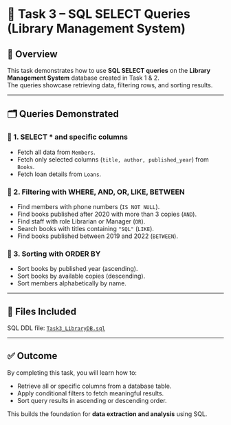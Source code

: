 # 📘 Task 3 – SQL SELECT Queries (Library Management System)  

## 📌 Overview  
This task demonstrates how to use **SQL SELECT queries** on the **Library Management System** database created in Task 1 & 2.  
The queries showcase retrieving data, filtering rows, and sorting results.  

---

## 🗂️ Queries Demonstrated  

### 🔹 1. SELECT * and specific columns  
- Fetch all data from `Members`.  
- Fetch only selected columns (`title, author, published_year`) from `Books`.  
- Fetch loan details from `Loans`.  

### 🔹 2. Filtering with WHERE, AND, OR, LIKE, BETWEEN  
- Find members with phone numbers (`IS NOT NULL`).  
- Find books published after 2020 with more than 3 copies (`AND`).  
- Find staff with role Librarian or Manager (`OR`).  
- Search books with titles containing `"SQL"` (`LIKE`).  
- Find books published between 2019 and 2022 (`BETWEEN`).  

### 🔹 3. Sorting with ORDER BY  
- Sort books by published year (ascending).  
- Sort books by available copies (descending).  
- Sort members alphabetically by name.  

---

## 📂 Files Included  
SQL DDL file: [`Task3_LibraryDB.sql`](Task3_LibraryDB.sql)

---

## ✅ Outcome  
By completing this task, you will learn how to:  
- Retrieve all or specific columns from a database table.  
- Apply conditional filters to fetch meaningful results.  
- Sort query results in ascending or descending order.  

This builds the foundation for **data extraction and analysis** using SQL.  
